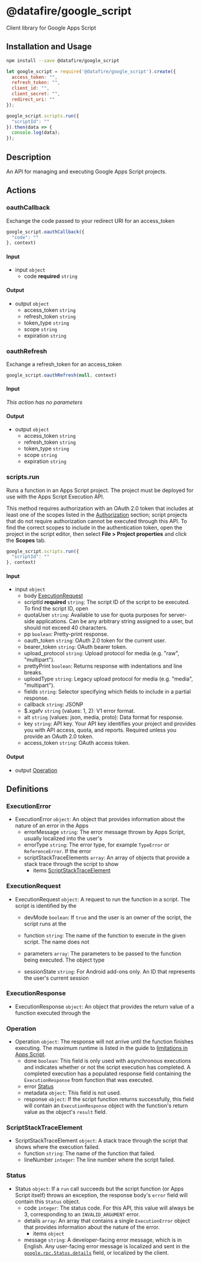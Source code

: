 # @datafire/google_script

Client library for Google Apps Script

## Installation and Usage
```bash
npm install --save @datafire/google_script
```
```js
let google_script = require('@datafire/google_script').create({
  access_token: "",
  refresh_token: "",
  client_id: "",
  client_secret: "",
  redirect_uri: ""
});

google_script.scripts.run({
  "scriptId": ""
}).then(data => {
  console.log(data);
});
```

## Description

An API for managing and executing Google Apps Script projects.

## Actions

### oauthCallback
Exchange the code passed to your redirect URI for an access_token


```js
google_script.oauthCallback({
  "code": ""
}, context)
```

#### Input
* input `object`
  * code **required** `string`

#### Output
* output `object`
  * access_token `string`
  * refresh_token `string`
  * token_type `string`
  * scope `string`
  * expiration `string`

### oauthRefresh
Exchange a refresh_token for an access_token


```js
google_script.oauthRefresh(null, context)
```

#### Input
*This action has no parameters*

#### Output
* output `object`
  * access_token `string`
  * refresh_token `string`
  * token_type `string`
  * scope `string`
  * expiration `string`

### scripts.run
Runs a function in an Apps Script project. The project must be deployed
for use with the Apps Script Execution API.

This method requires authorization with an OAuth 2.0 token that includes at
least one of the scopes listed in the [Authorization](#authorization)
section; script projects that do not require authorization cannot be
executed through this API. To find the correct scopes to include in the
authentication token, open the project in the script editor, then select
**File > Project properties** and click the **Scopes** tab.


```js
google_script.scripts.run({
  "scriptId": ""
}, context)
```

#### Input
* input `object`
  * body [ExecutionRequest](#executionrequest)
  * scriptId **required** `string`: The script ID of the script to be executed. To find the script ID, open
  * quotaUser `string`: Available to use for quota purposes for server-side applications. Can be any arbitrary string assigned to a user, but should not exceed 40 characters.
  * pp `boolean`: Pretty-print response.
  * oauth_token `string`: OAuth 2.0 token for the current user.
  * bearer_token `string`: OAuth bearer token.
  * upload_protocol `string`: Upload protocol for media (e.g. "raw", "multipart").
  * prettyPrint `boolean`: Returns response with indentations and line breaks.
  * uploadType `string`: Legacy upload protocol for media (e.g. "media", "multipart").
  * fields `string`: Selector specifying which fields to include in a partial response.
  * callback `string`: JSONP
  * $.xgafv `string` (values: 1, 2): V1 error format.
  * alt `string` (values: json, media, proto): Data format for response.
  * key `string`: API key. Your API key identifies your project and provides you with API access, quota, and reports. Required unless you provide an OAuth 2.0 token.
  * access_token `string`: OAuth access token.

#### Output
* output [Operation](#operation)



## Definitions

### ExecutionError
* ExecutionError `object`: An object that provides information about the nature of an error in the Apps
  * errorMessage `string`: The error message thrown by Apps Script, usually localized into the user's
  * errorType `string`: The error type, for example `TypeError` or `ReferenceError`. If the error
  * scriptStackTraceElements `array`: An array of objects that provide a stack trace through the script to show
    * items [ScriptStackTraceElement](#scriptstacktraceelement)

### ExecutionRequest
* ExecutionRequest `object`: A request to run the function in a script. The script is identified by the
  * devMode `boolean`: If `true` and the user is an owner of the script, the script runs at the
  * function `string`: The name of the function to execute in the given script. The name does not
  * parameters `array`: The parameters to be passed to the function being executed. The object type

  * sessionState `string`: For Android add-ons only. An ID that represents the user's current session

### ExecutionResponse
* ExecutionResponse `object`: An object that provides the return value of a function executed through the

### Operation
* Operation `object`: The response will not arrive until the function finishes executing. The maximum runtime is listed in the guide to [limitations in Apps Script](https://developers.google.com/apps-script/guides/services/quotas#current_limitations).
  * done `boolean`: This field is only used with asynchronous executions and indicates whether or not the script execution has completed. A completed execution has a populated response field containing the `ExecutionResponse` from function that was executed.
  * error [Status](#status)
  * metadata `object`: This field is not used.
  * response `object`: If the script function returns successfully, this field will contain an `ExecutionResponse` object with the function's return value as the object's `result` field.

### ScriptStackTraceElement
* ScriptStackTraceElement `object`: A stack trace through the script that shows where the execution failed.
  * function `string`: The name of the function that failed.
  * lineNumber `integer`: The line number where the script failed.

### Status
* Status `object`: If a `run` call succeeds but the script function (or Apps Script itself) throws an exception, the response body's `error` field will contain this `Status` object.
  * code `integer`: The status code. For this API, this value will always be 3, corresponding to an <code>INVALID_ARGUMENT</code> error.
  * details `array`: An array that contains a single `ExecutionError` object that provides information about the nature of the error.
    * items `object`
  * message `string`: A developer-facing error message, which is in English. Any user-facing error message is localized and sent in the [`google.rpc.Status.details`](google.rpc.Status.details) field, or localized by the client.


